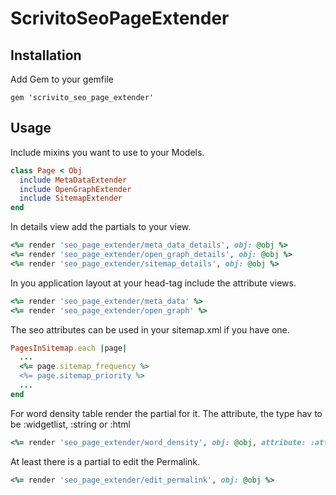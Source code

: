 # ScrivitoSeoPageExtender

## Installation

Add Gem to your gemfile

    gem 'scrivito_seo_page_extender'

## Usage

Include mixins you want to use to your Models.

```ruby
class Page < Obj
  include MetaDataExtender
  include OpenGraphExtender
  include SitemapExtender
end
```

In details view add the partials to your view.

```ruby
<%= render 'seo_page_extender/meta_data_details', obj: @obj %>
<%= render 'seo_page_extender/open_graph_details', obj: @obj %>
<%= render 'seo_page_extender/sitemap_details', obj: @obj %>
```

In you application layout at your head-tag include the attribute views.

```ruby
<%= render 'seo_page_extender/meta_data' %>
<%= render 'seo_page_extender/open_graph' %>
```

The seo attributes can be used in your sitemap.xml if you have one.

```ruby
PagesInSitemap.each |page|
  ...
  <%= page.sitemap_frequency %>
  <%= page.sitemap_priority %>
  ...
end
```

For word density table render the partial for it. The attribute, the type hav to be :widgetlist, :string or :html

```ruby
<%= render 'seo_page_extender/word_density', obj: @obj, attribute: :attribute %>
```

At least there is a partial to edit the Permalink.

```ruby
<%= render 'seo_page_extender/edit_permalink', obj: @obj %>
```